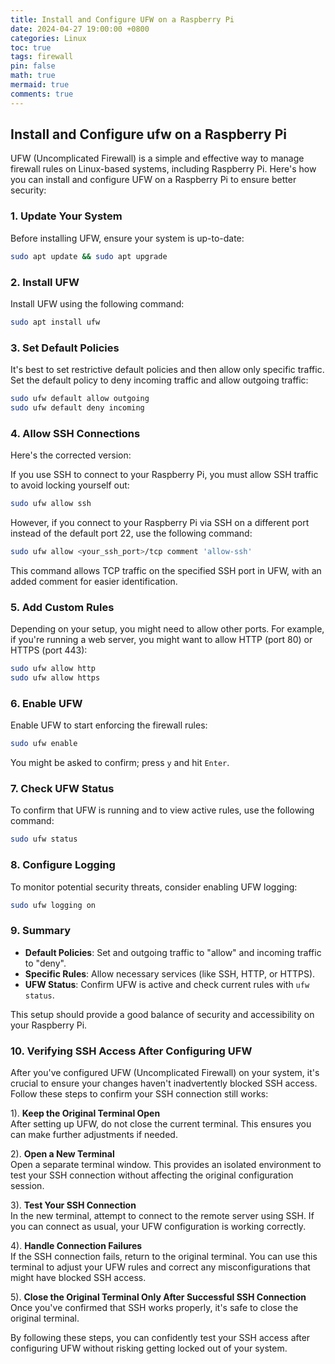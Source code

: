 ```yaml
---
title: Install and Configure UFW on a Raspberry Pi 
date: 2024-04-27 19:00:00 +0800
categories: Linux
toc: true
tags: firewall
pin: false
math: true
mermaid: true
comments: true
---
```


## Install and Configure ufw on a Raspberry Pi

UFW (Uncomplicated Firewall) is a simple and effective way to manage firewall rules on Linux-based systems, including Raspberry Pi. Here's how you can install and configure UFW on a Raspberry Pi to ensure better security:

### 1. Update Your System
Before installing UFW, ensure your system is up-to-date:
```bash
sudo apt update && sudo apt upgrade
```

### 2. Install UFW
Install UFW using the following command:
```bash
sudo apt install ufw
```

### 3. Set Default Policies
It's best to set restrictive default policies and then allow only specific traffic. Set the default policy to deny incoming traffic and allow outgoing traffic:
```bash
sudo ufw default allow outgoing
sudo ufw default deny incoming
```

### 4. Allow SSH Connections
Here's the corrected version:

If you use SSH to connect to your Raspberry Pi, you must allow SSH traffic to avoid locking yourself out:
```bash
sudo ufw allow ssh
```

However, if you connect to your Raspberry Pi via SSH on a different port instead of the default port 22, use the following command:

```bash
sudo ufw allow <your_ssh_port>/tcp comment 'allow-ssh'
```
This command allows TCP traffic on the specified SSH port in UFW, with an added comment for easier identification.



### 5. Add Custom Rules
Depending on your setup, you might need to allow other ports. For example, if you're running a web server, you might want to allow HTTP (port 80) or HTTPS (port 443):
```bash
sudo ufw allow http
sudo ufw allow https
```

### 6. Enable UFW
Enable UFW to start enforcing the firewall rules:
```bash
sudo ufw enable
```
You might be asked to confirm; press `y` and hit `Enter`.

### 7. Check UFW Status
To confirm that UFW is running and to view active rules, use the following command:
```bash
sudo ufw status
```

### 8. Configure Logging
To monitor potential security threats, consider enabling UFW logging:
```bash
sudo ufw logging on
```

### 9. Summary
- **Default Policies**: Set and outgoing traffic to "allow" and incoming traffic to "deny".
- **Specific Rules**: Allow necessary services (like SSH, HTTP, or HTTPS).
- **UFW Status**: Confirm UFW is active and check current rules with `ufw status`.

This setup should provide a good balance of security and accessibility on your Raspberry Pi.

### 10. Verifying SSH Access After Configuring UFW

After you've configured UFW (Uncomplicated Firewall) on your system, it's crucial to ensure your changes haven't inadvertently blocked SSH access. Follow these steps to confirm your SSH connection still works:

1). **Keep the Original Terminal Open**  
   After setting up UFW, do not close the current terminal. This ensures you can make further adjustments if needed.

2). **Open a New Terminal**  
   Open a separate terminal window. This provides an isolated environment to test your SSH connection without affecting the original configuration session.

3). **Test Your SSH Connection**  
   In the new terminal, attempt to connect to the remote server using SSH. If you can connect as usual, your UFW configuration is working correctly.

4). **Handle Connection Failures**  
   If the SSH connection fails, return to the original terminal. You can use this terminal to adjust your UFW rules and correct any misconfigurations that might have blocked SSH access.

5). **Close the Original Terminal Only After Successful SSH Connection**  
   Once you've confirmed that SSH works properly, it's safe to close the original terminal.

By following these steps, you can confidently test your SSH access after configuring UFW without risking getting locked out of your system.
